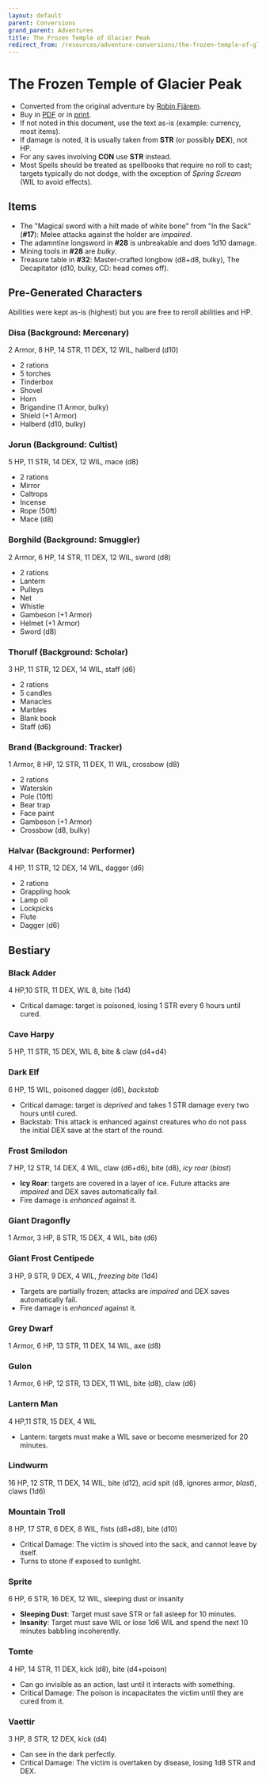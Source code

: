 ```yaml
---
layout: default
parent: Conversions
grand_parent: Adventures
title: The Frozen Temple of Glacier Peak
redirect_from: /resources/adventure-conversions/the-frozen-temple-of-glacier-peak
---
```


# The Frozen Temple of Glacier Peak

- Converted from the original adventure by [Robin Fjärem](https://ialath.itch.io/).
- Buy in [PDF](https://ialath.itch.io/frozen-temple-of-glacier-peak) or in [print](https://www.exaltedfuneral.com/collections/store-exclusive/products/the-frozen-temple-of-glacier-peak).
- If not noted in this document, use the text as-is (example: currency, most items).
- If damage is noted, it is usually taken from **STR** (or possibly **DEX**), not HP.
- For any saves involving **CON** use **STR** instead.
- Most Spells should be treated as spellbooks that require no roll to cast; targets typically do not dodge, with the exception of _Spring Scream_ (WIL to avoid effects).

## Items
- The "Magical sword with a hilt made of white bone" from "In the Sack" (**#17**): Melee attacks against the holder are _impaired_.
- The adamntine longsword in **#28** is unbreakable and does 1d10 damage.
- Mining tools in **#28** are _bulky_.
- Treasure table in **#32**: Master-crafted longbow (d8+d8, bulky), The Decapitator (d10, bulky, CD: head comes off).

## Pre-Generated Characters
Abilities were kept as-is (highest) but you are free to reroll abilities and HP.

### Disa (Background: Mercenary)
2 Armor, 8 HP, 14 STR, 11 DEX, 12 WIL, halberd (d10)
- 2 rations
- 5 torches
- Tinderbox
- Shovel
- Horn
- Brigandine (1 Armor, bulky)
- Shield (+1 Armor)
- Halberd (d10, bulky)

### Jorun (Background: Cultist)
5 HP, 11 STR, 14 DEX, 12 WIL, mace (d8)
- 2 rations
- Mirror
- Caltrops
- Incense
- Rope (50ft)
- Mace (d8)

### Borghild (Background: Smuggler)
2 Armor, 6 HP, 14 STR, 11 DEX, 12 WIL, sword (d8)
- 2 rations
- Lantern
- Pulleys
- Net
- Whistle
- Gambeson (+1 Armor)
- Helmet (+1 Armor)
- Sword (d8)

### Thorulf (Background: Scholar)
3 HP, 11 STR, 12 DEX, 14 WIL, staff (d6)
- 2 rations
- 5 candles
- Manacles
- Marbles
- Blank book
- Staff (d6)

### Brand (Background: Tracker)
1 Armor, 8 HP, 12 STR, 11 DEX, 11 WIL, crossbow (d8)
- 2 rations
- Waterskin
- Pole (10ft)
- Bear trap
- Face paint
- Gambeson (+1 Armor)
- Crossbow (d8, bulky)

### Halvar (Background: Performer)
4 HP, 11 STR, 12 DEX, 14 WIL, dagger (d6)
- 2 rations
- Grappling hook
- Lamp oil
- Lockpicks
- Flute
- Dagger (d6)

## Bestiary
### Black Adder
4 HP,10 STR, 11 DEX, WIL 8, bite (1d4)
- Critical damage: target is poisoned, losing 1 STR every 6 hours until cured.  

### Cave Harpy
5 HP, 11 STR, 15 DEX, WIL 8, bite & claw (d4+d4)

### Dark Elf
6 HP, 15 WIL, poisoned dagger (d6), _backstab_
- Critical damage: target is _deprived_ and takes 1 STR damage every two hours until cured.
- Backstab: This attack is enhanced against creatures who do not pass the initial DEX save at the start of the round.

### Frost Smilodon
7 HP, 12 STR, 14 DEX, 4 WIL, claw (d6+d6), bite (d8), _icy roar_ (_blast_)
- **Icy Roar**: targets are covered in a layer of ice. Future attacks are _impaired_ and DEX saves automatically fail.
- Fire damage is _enhanced_ against it.

### Giant Dragonfly
1 Armor, 3 HP, 8 STR, 15 DEX, 4 WIL, bite (d6)

### Giant Frost Centipede
3 HP, 9 STR, 9 DEX, 4 WIL, _freezing bite_ (1d4)
- Targets are partially frozen; attacks are _impaired_ and DEX saves automatically fail.
- Fire damage is _enhanced_ against it.

### Grey Dwarf
1 Armor, 6 HP, 13 STR, 11 DEX, 14 WIL, axe (d8)

### Gulon
1 Armor, 6 HP, 12 STR, 13 DEX, 11 WIL, bite (d8), claw (d6)

### Lantern Man
4 HP,11 STR, 15 DEX, 4 WIL
- Lantern: targets must make a WIL save or become mesmerized for 20 minutes.   

### Lindwurm
16 HP, 12 STR, 11 DEX, 14 WIL, bite (d12), acid spit (d8, ignores armor, _blast_), claws (1d6)

### Mountain Troll
8 HP, 17 STR, 6 DEX, 8 WIL, fists (d8+d8), bite (d10)
- Critical Damage: The victim is shoved into the sack, and cannot leave by itself.
- Turns to stone if exposed to sunlight.

### Sprite
6 HP, 6 STR, 16 DEX, 12 WIL, sleeping dust or insanity
- **Sleeping Dust**: Target must save STR or fall asleep for 10 minutes.
- **Insanity**: Target must save WIL or lose 1d6 WIL and spend the next 10 minutes babbling incoherently.

### Tomte
4 HP, 14 STR, 11 DEX, kick (d8), bite (d4+poison)
- Can go invisible as an action, last until it interacts with something.
- Critical Damage: The poison is incapacitates the victim until they are cured from it.

### Vaettir
3 HP, 8 STR, 12 DEX, kick (d4)
- Can see in the dark perfectly.
- Critical Damage: The victim is overtaken by disease, losing 1d8 STR and DEX.
